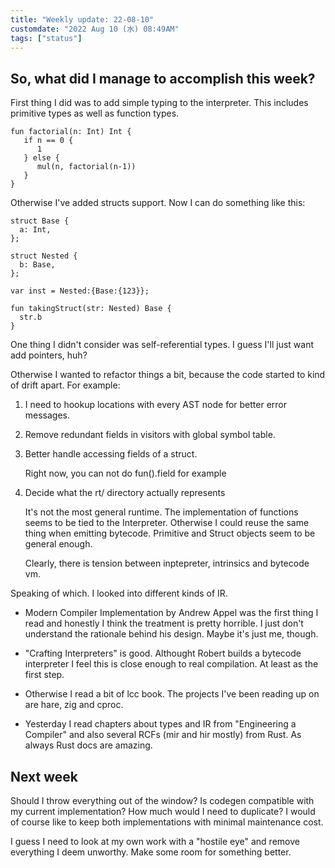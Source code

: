 ```yaml
---
title: "Weekly update: 22-08-10"
customdate: "2022 Aug 10 (水) 08:49AM"
tags: ["status"]
---
```


## So, what did I manage to accomplish this week?

First thing I did was to add simple typing to the interpreter.
This includes primitive types as well as function types.

    fun factorial(n: Int) Int {
       if n == 0 {
          1
       } else {
          mul(n, factorial(n-1))
       }
    }

Otherwise I've added structs support. 
Now I can do something like this:

    struct Base {                       
      a: Int,                           
    };                                  
                                        
    struct Nested {                     
      b: Base,                          
    };                                  
                                        
    var inst = Nested:{Base:{123}};     
                                        
    fun takingStruct(str: Nested) Base {
      str.b                             
    }     

One thing I didn't consider was self-referential types.
I guess I'll just want add pointers, huh?

Otherwise I wanted to refactor things a bit, 
because the code started to kind of drift apart. For example:

1. I need to hookup locations with every AST node for better error messages.
2. Remove redundant fields in visitors with global symbol table.
3. Better handle accessing fields of a struct.

   Right now, you can not do fun().field for example

4. Decide what the rt/ directory actually represents

   It's not the most general runtime. The implementation of functions seems to
   be tied to the Interpreter. Otherwise I could reuse the same thing when
   emitting bytecode. Primitive and Struct objects seem to be general enough.

   Clearly, there is tension between inptepreter, intrinsics and bytecode vm.

Speaking of which. I looked into different kinds of IR. 

- Modern Compiler Implementation by Andrew Appel was the first thing I read and
  honestly I think the treatment is pretty horrible. I just don't understand
  the rationale behind his design. Maybe it's just me, though.

- "Crafting Interpreters" is good. Althought Robert builds a bytecode
  interpreter I feel this is close enough to real compilation. At least as the
  first step.

- Otherwise I read a bit of lcc book. The projects I've been reading up on are
  hare, zig and cproc.

- Yesterday I read chapters about types and IR from "Engineering a Compiler"
  and also several RCFs (mir and hir mostly) from Rust. As always Rust docs are
  amazing.

## Next week

Should I throw everything out of the window? Is codegen compatible with my
current implementation? How much would I need to duplicate? I would of course
like to keep both implementations with minimal maintenance cost.

I guess I need to look at my own work with a "hostile eye" and remove
everything I deem unworthy. Make some room for something better.
